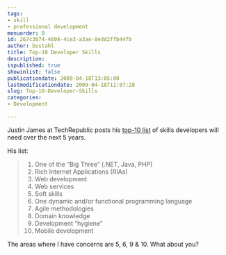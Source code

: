 ```yaml
---
tags:
- skill
- professional development
menuorder: 0
id: 267c3074-4604-4ce3-a3ae-8edd2ffb44fb
author: bsstahl
title: Top-10 Developer Skills
description: 
ispublished: true
showinlist: false
publicationdate: 2009-04-18T13:05:00
lastmodificationdate: 2009-04-18T11:07:28
slug: Top-10-Developer-Skills
categories:
- Development

---
```


Justin James at TechRepublic posts his [top-10 list](http://blogs.techrepublic.com.com/10things/?p=643) of skills developers will need over the next 5 years.

His list:


> 1. One of the “Big Three” (.NET, Java, PHP)
> 2. Rich Internet Applications (RIAs)
> 3. Web development
> 4. Web services
> 5. Soft skills
> 6. One dynamic and/or functional programming language
> 7. Agile methodologies
> 8. Domain knowledge
> 9. Development “hygiene”
> 10. Mobile development




The areas where I have concerns are 5, 6, 9 & 10. What about you?

